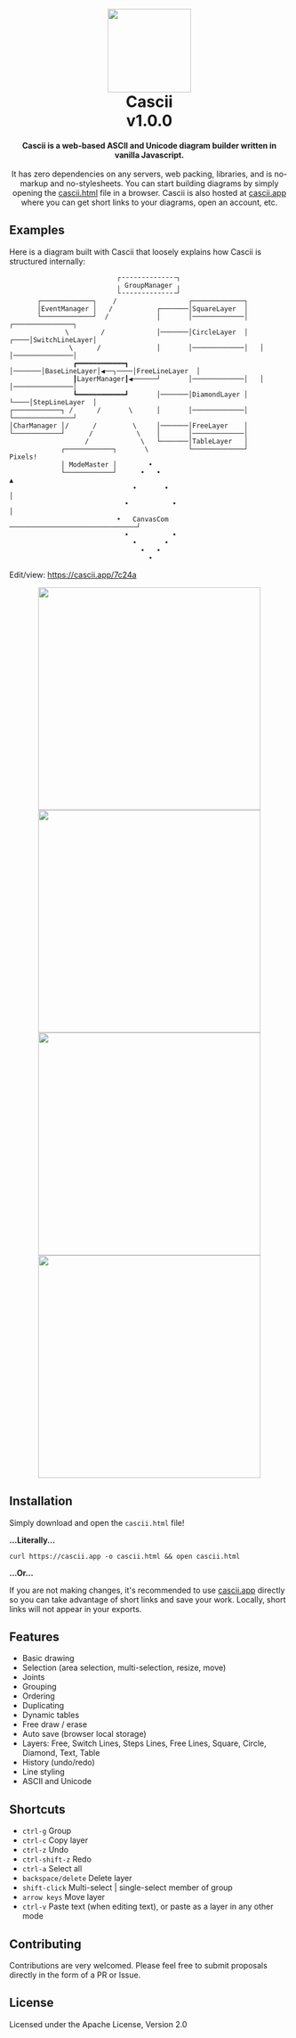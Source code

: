 <h1 align="center">
<br>
<img src="https://i.postimg.cc/FzK68HLQ/cascii-logo.png" width="150">
<br>
Cascii
<br>
v1.0.0
<br>
</h1>
<p align="center">
<b>Cascii is a web-based ASCII and Unicode diagram builder written in vanilla Javascript.</b>
<br><br>
It has zero dependencies on any servers, web packing, libraries, and is no-markup and no-stylesheets. You can start building diagrams by simply opening the <a href="https://github.com/casparwylie/cascii-core/blob/main/cascii.html">cascii.html</a> file in a browser. Cascii is also hosted at <a href="https://cascii.app">cascii.app</a> where you can get short links to your diagrams, open an account, etc. 

## Examples
Here is a diagram built with Cascii that loosely explains how Cascii is structured internally:
</p>

```
                           ┌╶╶╶╶╶╶╶╶╶╶╶╶╶╶┐                                          
                           ╷ GroupManager ╷                                          
                           └╶╶╶╶╶╶╶╶╶╶╶╶╶╶┘                                          
       ┌─────────────┐    /                  ┌─────────────┐                         
       │EventManager │   /           ┌───────│SquareLayer  │                         
       └─────────────┘  /            │       │─────────────│        ┌───────────────┐
              \        /             │───────│CircleLayer  │   ┌────│SwitchLineLayer│
               \      /              │       │─────────────│   │    │───────────────│
                ┏━━━━━━━━━━━━┓       │───────│BaseLineLayer│◀──┐────│FreeLineLayer  │
                ┃LayerManager┃◀──────┘       │─────────────│   │    │───────────────│
                ┗━━━━━━━━━━━━┛       │───────│DiamondLayer │   └────│StepLineLayer  │
┌────────────┐ /      /       \      │       │─────────────│        └───────────────┘
│CharManager │/      /         \     │───────│FreeLayer    │                         
└────────────┘      /           \    │       │─────────────│                         
                   /             \   └───────│TableLayer   │                         
             ┌────────────┐       \          └─────────────┘            Pixels!      
             │ ModeMaster │        •                                                 
             └────────────┘      •   •                                     ▲         
                               •       •                                   │         
                             •           •                                 │         
                           •   CanvasCom   ────────────────────────────────┘         
                             •           •                                           
                               •       •                                             
                                 •   •                                               
                                   •                                                                                                                 
```
Edit/view: https://cascii.app/7c24a  

<p align="center">
<img src="https://s3.gifyu.com/images/bbjaw.gif" width=400>
<img src="https://s3.gifyu.com/images/bbjV1.gif" width=400>
<img src="https://s3.gifyu.com/images/bbjfv.gif" width=400>
<img src="https://s3.gifyu.com/images/bbjf7.gif" width=400>
</p>

## Installation
Simply download and open the `cascii.html` file!

<b>...Literally...</b>

`curl https://cascii.app -o cascii.html && open cascii.html`
 
<b>...Or...</b>

If you are not making changes, it's recommended to use <a href="https://casci.app">cascii.app</a>
directly so you can take advantage of short links and save your work. Locally, short links will not appear in your exports.
## Features

- Basic drawing
- Selection (area selection, multi-selection, resize, move)
- Joints
- Grouping
- Ordering
- Duplicating
- Dynamic tables
- Free draw / erase
- Auto save (browser local storage)
- Layers: Free, Switch Lines, Steps Lines, Free Lines, Square, Circle, Diamond, Text, Table
- History (undo/redo)
- Line styling
- ASCII and Unicode

## Shortcuts

- `ctrl-g`             Group
- `ctrl-c`             Copy layer
- `ctrl-z`             Undo
- `ctrl-shift-z`       Redo
- `ctrl-a`             Select all
- `backspace/delete`   Delete layer
- `shift-click`        Multi-select | single-select member of group
- `arrow keys`         Move layer
- `ctrl-v`             Paste text (when editing text), or paste as a layer in any other mode



## Contributing
Contributions are very welcomed. Please feel free to submit proposals directly in the form of a PR or Issue. 
## License
Licensed under the Apache License, Version 2.0
